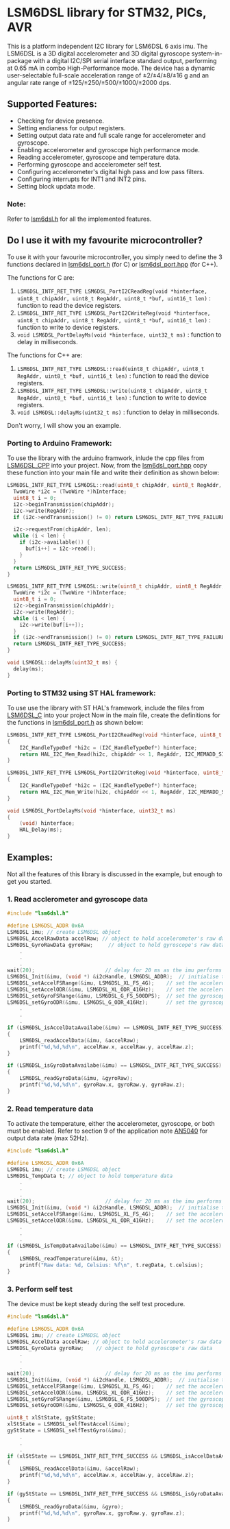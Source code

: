 # LSM6DSL library for STM32, PICs, AVR
This is a platform independent I2C library for LSM6DSL 6 axis imu.
The LSM6DSL is a 3D digital accelerometer and 3D digital gyroscope system-in-package with a digital I2C/SPI serial interface standard output, performing at 0.65 mA in combo High-Performance mode.
The device has a dynamic user-selectable full-scale acceleration range of ±2/±4/±8/±16 g and an angular rate range of ±125/±250/±500/±1000/±2000 dps.

## Supported Features:
- Checking for device presence.
- Setting endianess for output registers.
- Setting output data rate and full scale range for accelerometer and gyroscope.
- Enabling accelerometer and gyroscope high performance mode.
- Reading accelerometer, gyroscope and temperature data.
- Performing gyroscope and accelerometer self test.
- Configuring accelerometer's digital high pass and low pass filters.
- Configuring interrupts for INT1 and INT2 pins.
- Setting block updata mode.

### Note:
Refer to [lsm6dsl.h](LSM6DSL_C/Inc/lsm6dsl.h) for all the implemented features.

## Do I use it with my favourite microcontroller?
To use it with your favourite microcontroller, you simply need to define the 3 functions declared in [lsm6dsl_port.h](LSM6DSL_C/Inc/lsm6dsl_port.h) (for C) or [lsm6dsl_port.hpp](LSM6DSL_CPP/Inc/lsm6dsl_reg.hpp) (for C++).

The functions for C are:
1. ```LSM6DSL_INTF_RET_TYPE LSM6DSL_PortI2CReadReg(void *hinterface, uint8_t chipAddr, uint8_t RegAddr, uint8_t *buf, uint16_t len)``` : function to read the device registers.
2. ```LSM6DSL_INTF_RET_TYPE LSM6DSL_PortI2CWriteReg(void *hinterface, uint8_t chipAddr, uint8_t RegAddr, uint8_t *buf, uint16_t len)``` : function to write to device registers.
3. ```void LSM6DSL_PortDelayMs(void *hinterface, uint32_t ms)``` : function to delay in milliseconds.

The functions for C++ are:
1. ```LSM6DSL_INTF_RET_TYPE LSM6DSL::read(uint8_t chipAddr, uint8_t RegAddr, uint8_t *buf, uint16_t len)``` : function to read the device registers.
2. ```LSM6DSL_INTF_RET_TYPE LSM6DSL::write(uint8_t chipAddr, uint8_t RegAddr, uint8_t *buf, uint16_t len)``` : function to write to device registers.
3. ```void LSM6DSL::delayMs(uint32_t ms)``` : function to delay in milliseconds.

Don't worry, I will show you an example.

### Porting to Arduino Framework:
To use the library with the arduino framwork, inlude the cpp files from [LSM6DSL_CPP](/LSM6DSL_CPP) into your project.
Now, from the [lsm6dsl_port.hpp](LSM6DSL_CPP/Inc/lsm6dsl_reg.hpp) copy these function into your main file and write their definition as shown below:

```CPP
LSM6DSL_INTF_RET_TYPE LSM6DSL::read(uint8_t chipAddr, uint8_t RegAddr, uint8_t *buf, uint16_t len) {
  TwoWire *i2c = (TwoWire *)hInterface;
  uint8_t i = 0;
  i2c->beginTransmission(chipAddr);
  i2c->write(RegAddr);
  if (i2c->endTransmission() != 0) return LSM6DSL_INTF_RET_TYPE_FAILURE;

  i2c->requestFrom(chipAddr, len);
  while (i < len) {
    if (i2c->available()) {
      buf[i++] = i2c->read();
    }
  }
  return LSM6DSL_INTF_RET_TYPE_SUCCESS;
}

LSM6DSL_INTF_RET_TYPE LSM6DSL::write(uint8_t chipAddr, uint8_t RegAddr, uint8_t *buf, uint16_t len) {
  TwoWire *i2c = (TwoWire *)hInterface;
  uint8_t i = 0;
  i2c->beginTransmission(chipAddr);
  i2c->write(RegAddr);
  while (i < len) {
    i2c->write(buf[i++]);
  }
  if (i2c->endTransmission() != 0) return LSM6DSL_INTF_RET_TYPE_FAILURE;
  return LSM6DSL_INTF_RET_TYPE_SUCCESS;
}

void LSM6DSL::delayMs(uint32_t ms) {
  delay(ms);
}
```
### Porting to STM32 using ST HAL framework:
To use use the library with ST HAL's framework, include the files from [LSM6DSL_C](/LSM6DSL_C) into your project
Now in the main file, create the definitions for the functions in [lsm6dsl_port.h](LSM6DSL_C/Inc/lsm6dsl_reg.h) as shown below:

```C
LSM6DSL_INTF_RET_TYPE LSM6DSL_PortI2CReadReg(void *hinterface, uint8_t chipAddr, uint8_t RegAddr, uint8_t *buf, uint16_t len)
{
	I2C_HandleTypeDef *hi2c = (I2C_HandleTypeDef*) hinterface;
	return HAL_I2C_Mem_Read(hi2c, chipAddr << 1, RegAddr, I2C_MEMADD_SIZE_8BIT, buf, len, 50);
}

LSM6DSL_INTF_RET_TYPE LSM6DSL_PortI2CWriteReg(void *hinterface, uint8_t chipAddr, uint8_t RegAddr, uint8_t *buf, uint16_t len)
{
	I2C_HandleTypeDef *hi2c = (I2C_HandleTypeDef*) hinterface;
	return HAL_I2C_Mem_Write(hi2c, chipAddr << 1, RegAddr, I2C_MEMADD_SIZE_8BIT, buf, len, 50);
}

void LSM6DSL_PortDelayMs(void *hinterface, uint32_t ms)
{
	(void) hinterface;
	HAL_Delay(ms);
}
```
## Examples:
Not all the features of this library is discussed in the example, but enough to get you started.

### 1. Read acclerometer and gyroscope data

```C
#include "lsm6dsl.h"

#define LSM6DSL_ADDR 0x6A
LSM6DSL imu; // create LSM6DSL object
LSM6DSL_AccelRawData accelRaw; // object to hold accelerometer's raw data
LSM6DSL_GyroRawData gyroRaw;	 // object to hold gyroscope's raw data
	.
	.
	.
wait(20); 						// delay for 20 ms as the imu performs a 15ms boot up procedure
LSM6DSL_Init(&imu, (void *) &i2cHandle, LSM6DSL_ADDR);	// initialise the struct
LSM6DSL_setAccelFSRange(&imu, LSM6DSL_XL_FS_4G);	// set the accelerometer full scale range
LSM6DSL_setAccelODR(&imu, LSM6DSL_XL_ODR_416Hz);	// set the accelerometer output data rate
LSM6DSL_setGyroFSRange(&imu, LSM6DSL_G_FS_500DPS);	// set the gyroscope full scale range
LSM6DSL_setGyroODR(&imu, LSM6DSL_G_ODR_416Hz);		// set the gyroscope output data rate
	.
	.
	.
if (LSM6DSL_isAccelDataAvailabe(&imu) == LSM6DSL_INTF_RET_TYPE_SUCCESS)
{
	LSM6DSL_readAccelData(&imu, &accelRaw);
	printf("%d,%d,%d\n", accelRaw.x, accelRaw.y, accelRaw.z);
}

if (LSM6DSL_isGyroDataAvailabe(&imu) == LSM6DSL_INTF_RET_TYPE_SUCCESS)
{
	LSM6DSL_readGyroData(&imu, &gyroRaw);
	printf("%d,%d,%d\n", gyroRaw.x, gyroRaw.y, gyroRaw.z);
}
```
### 2. Read temperature data
To activate the temperature, either the accelerometer, gyroscope, or both must be enabled. Refer to section 9 of the application note [AN5040](/Datasheet/an5040-lsm6dsl-alwayson-3d-accelerometer-and-3d-gyroscope-stmicroelectronics.pdf) for output data rate (max 52Hz).

```C
#include "lsm6dsl.h"

#define LSM6DSL_ADDR 0x6A
LSM6DSL imu; // create LSM6DSL object
LSM6DSL_TempData t;	// object to hold temperature data
	.
	.
	.
wait(20); 						// delay for 20 ms as the imu performs a 15ms boot up procedure
LSM6DSL_Init(&imu, (void *) &i2cHandle, LSM6DSL_ADDR);	// initialise the struct
LSM6DSL_setAccelFSRange(&imu, LSM6DSL_XL_FS_4G);	// set the accelerometer full scale range
LSM6DSL_setAccelODR(&imu, LSM6DSL_XL_ODR_416Hz);	// set the accelerometer output data rate
	.
	.
	.
if (LSM6DSL_isTempDataAvailabe(&imu) == LSM6DSL_INTF_RET_TYPE_SUCCESS)
{
	LSM6DSL_readTemperature(&imu, &t);
	printf("Raw data: %d, Celsius: %f\n", t.regData, t.celsius);
}
```
### 3. Perform self test
The device must be kept steady during the self test procedure.
```C
#include "lsm6dsl.h"

#define LSM6DSL_ADDR 0x6A
LSM6DSL imu; // create LSM6DSL object
LSM6DSL_AccelData accelRaw; // object to hold accelerometer's raw data
LSM6DSL_GyroData gyroRaw;	 // object to hold gyroscope's raw data
	.
	.
	.
wait(20); 						// delay for 20 ms as the imu performs a 15ms boot up procedure
LSM6DSL_Init(&imu, (void *) &i2cHandle, LSM6DSL_ADDR);	// initialise the struct
LSM6DSL_setAccelFSRange(&imu, LSM6DSL_XL_FS_4G);	// set the accelerometer full scale range
LSM6DSL_setAccelODR(&imu, LSM6DSL_XL_ODR_416Hz);	// set the accelerometer output data rate
LSM6DSL_setGyroFSRange(&imu, LSM6DSL_G_FS_500DPS);	// set the gyroscope full scale range
LSM6DSL_setGyroODR(&imu, LSM6DSL_G_ODR_416Hz);		// set the gyroscope output data rate

uint8_t xlStState, gyStState;
xlStState = LSM6DSL_selfTestAccel(&imu);
gyStState = LSM6DSL_selfTestGyro(&imu);
	.
	.
	.
if (xlStState == LSM6DSL_INTF_RET_TYPE_SUCCESS && LSM6DSL_isAccelDataAvailabe(&imu) == LSM6DSL_INTF_RET_TYPE_SUCCESS)
{
	LSM6DSL_readAccelData(&imu, &accelRaw);
	printf("%d,%d,%d\n", accelRaw.x, accelRaw.y, accelRaw.z);
}

if (gyStState == LSM6DSL_INTF_RET_TYPE_SUCCESS && LSM6DSL_isGyroDataAvailabe(&imu) == LSM6DSL_INTF_RET_TYPE_SUCCESS)
{
	LSM6DSL_readGyroData(&imu, &gyro);
	printf("%d,%d,%d\n", gyroRaw.x, gyroRaw.y, gyroRaw.z);
}
```

